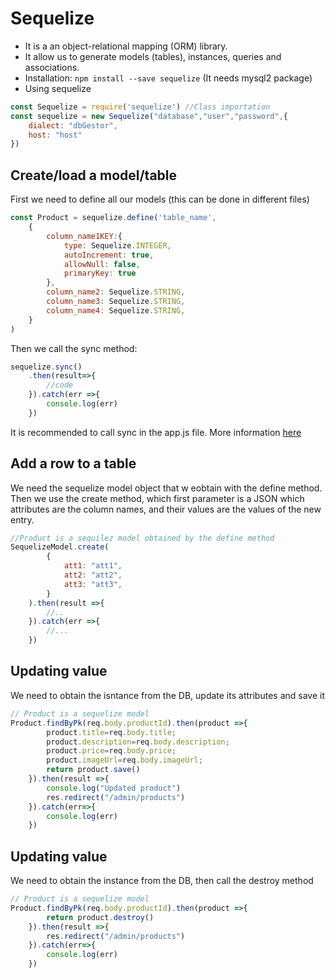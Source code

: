 # Sequelize
* It is a an object-relational mapping (ORM) library.
* It allow us to generate models (tables), instances, queries and associations.
* Installation: ```npm install --save sequelize``` (It needs mysql2 package)
* Using sequelize
```javascript
const Sequelize = require('sequelize') //Class importation
const sequelize = new Sequelize("database","user","password",{
    dialect: "dbGestor",
    host: "host"
})
```

## Create/load a model/table
First we need to define all our models (this can be done in different files)
```javascript
const Product = sequelize.define('table_name',
    {
        column_name1KEY:{
            type: Sequelize.INTEGER,
            autoIncrement: true,
            allowNull: false,
            primaryKey: true
        },
        column_name2: Sequelize.STRING,
        column_name3: Sequelize.STRING,
        column_name4: Sequelize.STRING,    
    }
)
```
Then we call the sync method:
```javascript
sequelize.sync()
    .then(result=>{
        //code
    }).catch(err =>{
        console.log(err)
    })
```
It is recommended to call sync in the app.js file. More information [here](https://sequelize.org/master/manual/model-basics.html#model-synchronization)

## Add a row to a table
We need the sequelize model object that w eobtain with the define method. Then we use the create method, which first parameter is a JSON which attributes are the column names, and their values are the values of the new entry.
```javascript
//Product is a sequilez model obtained by the define method
SequelizeModel.create(
        {
            att1: "att1",
            att2: "att2",
            att3: "att3",
        }
    ).then(result =>{
        //..
    }).catch(err =>{
        //...
    })
```

## Updating value
We need to obtain the isntance from the DB, update its attributes and save it
```javascript
// Product is a sequelize model
Product.findByPk(req.body.productId).then(product =>{
        product.title=req.body.title;
        product.description=req.body.description;
        product.price=req.body.price;
        product.imageUrl=req.body.imageUrl;
        return product.save()
    }).then(result =>{
        console.log("Updated product")
        res.redirect("/admin/products")
    }).catch(err=>{
        console.log(err)
    })
```

## Updating value
We need to obtain the instance from the DB, then call the destroy method
```javascript
// Product is a sequelize model
Product.findByPk(req.body.productId).then(product =>{
        return product.destroy()
    }).then(result =>{
        res.redirect("/admin/products")
    }).catch(err=>{
        console.log(err)
    })
```